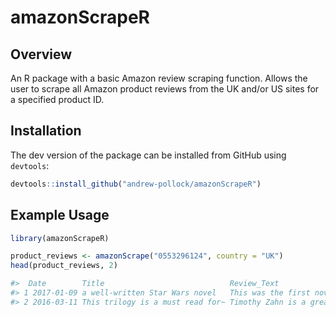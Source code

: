 # amazonScrapeR

## Overview

An R package with a basic Amazon review scraping function. Allows the user to scrape all Amazon product reviews from the UK and/or US sites for a specified product ID.

## Installation
The dev version of the package can be installed from GitHub using `devtools`:

``` r
devtools::install_github("andrew-pollock/amazonScrapeR")

```

## Example Usage

``` r
library(amazonScrapeR)

product_reviews <- amazonScrape("0553296124", country = "UK")
head(product_reviews, 2) 

#>  Date        Title                            Review_Text                               Review_Score Country
#> 1 2017-01-09 a well-written Star Wars novel   This was the first novel of the Star War~            4 UK     
#> 2 2016-03-11 This trilogy is a must read for~ Timothy Zahn is a great writer and story~            5 UK  

```
